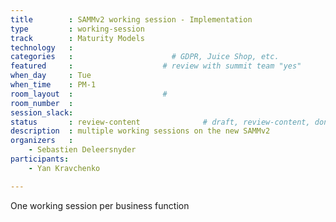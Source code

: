```yaml
---
title        : SAMMv2 working session - Implementation
type         : working-session
track        : Maturity Models
technology   :
categories   :                      # GDPR, Juice Shop, etc.
featured     :                    # review with summit team "yes"
when_day     : Tue
when_time    : PM-1
room_layout  :                    #
room_number  :
session_slack:
status       : review-content              # draft, review-content, done
description  : multiple working sessions on the new SAMMv2
organizers   :
    - Sebastien Deleersnyder
participants:
    - Yan Kravchenko

---
```


One working session per business function
